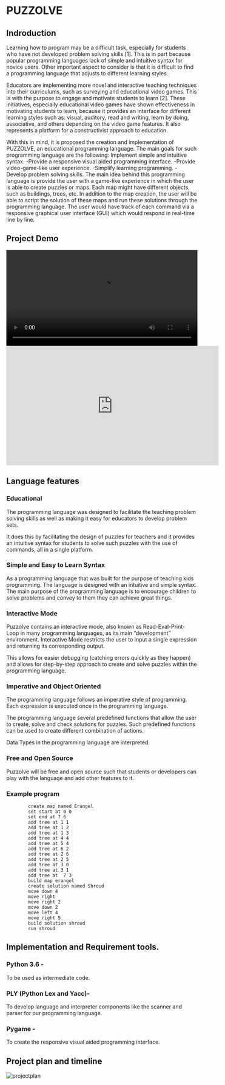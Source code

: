 # PUZZOLVE

## Indroduction
Learning how to program may be a difficult task, especially for students who have not developed problem solving skills [1]. This is in part because popular programming languages lack of simple and intuitive syntax for novice users. Other important aspect to consider is that it is difficult to find a programming language that adjusts to different learning styles.

Educators are implementing more novel and interactive teaching techniques into their curriculums, such as surveying and educational video games. This is with the purpose to engage and motivate students to learn [2]. These initiatives, especially educational video games have shown effectiveness in motivating students to learn, because it provides an interface for different learning styles such as: visual, auditory, read and writing, learn by doing, associative, and others depending on the video game features. It also represents a platform for a constructivist approach to education.

With this in mind, it is proposed the creation and implementation of PUZZOLVE, an educational programming language. The main goals for such programming language are the following:
Implement simple and intuitive syntax.
  -Provide a responsive visual aided programming interface.
  -Provide video-game-like user experience.
  -Simplify learning programming.
  -Develop problem solving skills.
The main idea behind this programming language is provide the user with a game-like experience in which the user is able to create puzzles or maps. Each map might have different objects, such as buildings, trees, etc. In addition to the map creation, the user will be able to script the solution of these maps and run these solutions through the programming language. The user would have track of each command via a responsive graphical user interface (GUI) which would respond in real-time line by line.

## Project Demo 

<video style="width:100%" controls>
  <source src="https://drive.google.com/open?id=19gqAPympX067mdW7FWEgq1YA-g07H9_-" type="video/mp4">
Your browser does not support the video tag.
</video>

<iframe width="560" height="315" src="https://drive.google.com/open?id=19gqAPympX067mdW7FWEgq1YA-g07H9_-" frameborder="0" allow="autoplay; encrypted-media" allowfullscreen></iframe>

## Language features

### Educational
The programming language was designed to facilitate the teaching problem solving skills as well as making it easy for educators to develop problem sets.

It does this by facilitating the design of puzzles for teachers and it provides an intuitive syntax for students to solve such puzzles with the use of commands, all in a single platform.

### Simple and Easy to Learn Syntax 
 As a programming language that was built for the purpose of teaching kids programming. The language is designed with an intuitive and simple syntax. The main purpose of the programming language is to encourage children to solve problems and convey to them  they can achieve great things.

### Interactive Mode
Puzzolve contains an interactive mode, also known as Read-Eval-Print-Loop in many programming languages, as its main “development” environment. Interactive Mode restricts the user to input a single expression and returning its corresponding output. 

This allows for easier debugging (catching errors quickly as they happen) and allows for step-by-step approach to create and  solve puzzles within the programming language.

### Imperative and Object Oriented 
The programming language follows an imperative style of programming. Each expression is executed once in the programming language.

The programming language several predefined functions that allow the user to create, solve and check solutions for puzzles. Such predefined functions can be used to create different combination of actions.

Data Types in the programming language are interpreted.

### Free and Open Source
 Puzzolve will be free and open source such that students or developers  can play with the language and add other features to it.
### Example program
     
            create map named Erangel
            set start at 0 0
            set end at 7 6
            add tree at 1 1
            add tree at 1 2
            add tree at 1 3
            add tree at 4 4
            add tree at 5 4
            add tree at 6 2
            add tree at 2 6
            add tree at 2 5
            add tree at 3 0
            add tree at 3 1
            add tree at  7 3
            build map erangel
            create solution named Shroud
            move down 4
            move right
            move right 2
            move down 2
            move left 4
            move right 5
            build solution shroud
            run shroud


## Implementation and Requirement tools.
###  Python 3.6 - 
To be used as intermediate code.
### PLY (Python Lex and Yacc)- 
To develop language and interpreter components like the scanner and parser for our programming language.
### Pygame -
To create the responsive visual aided programming interface.

## Project plan and timeline
![projectplan](https://i.imgur.com/iOvjWqM.png)

